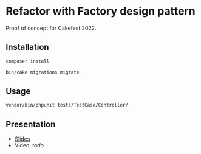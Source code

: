 # Refactor with Factory design pattern

Proof of concept for Cakefest 2022.

## Installation

```bash
composer install

bin/cake migrations migrate
```

## Usage

```bash
vendor/bin/phpunit tests/TestCase/Controller/
```

## Presentation
* [Slides](./Cakefest2022.pptx)
* Video: *todo*
